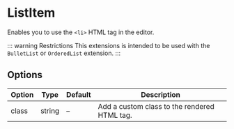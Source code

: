 # ListItem

Enables you to use the `<li>` HTML tag in the editor.

::: warning Restrictions
This extensions is intended to be used with the `BulletList` or `OrderedList` extension.
:::

## Options

| Option | Type   | Default | Description                                  |
| ------ | ------ | ------- | -------------------------------------------- |
| class  | string | –       | Add a custom class to the rendered HTML tag. |
